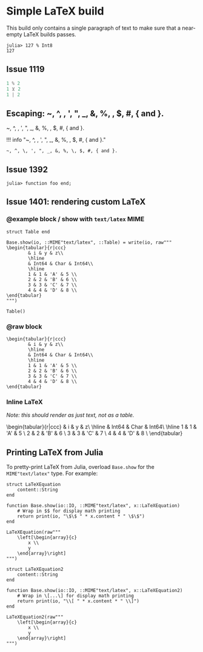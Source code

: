# Simple LaTeX build

This build only contains a single paragraph of text to make sure that a
near-empty LaTeX builds passes.

```julia-repl
julia> 127 % Int8
127
```
## Issue 1119

```julia
1 % 2
1 ⊻ 2
1 | 2
```

## Escaping: ~, ^, \, ', ", _, &, %, \, $, #, { and }.

~, ^, \, ', ", _, &, %, \, $, #, { and }.

!!! info "~, ^, \, ', ", _, &, %, \, $, #, { and }."

    ~, ^, \, ', ", _, &, %, \, $, #, { and }.

## Issue 1392

```julia-repl sayhello2
julia> function foo end;
```

## Issue 1401: rendering custom LaTeX

### @example block / show with `text/latex` MIME

```@example
struct Table end

Base.show(io, ::MIME"text/latex", ::Table) = write(io, raw"""
\begin{tabular}{r|ccc}
        & i & y & z\\
        \hline
        & Int64 & Char & Int64\\
        \hline
        1 & 1 & 'A' & 5 \\
        2 & 2 & 'B' & 6 \\
        3 & 3 & 'C' & 7 \\
        4 & 4 & 'D' & 8 \\
\end{tabular}
""")

Table()
```

### @raw block

```@raw latex
\begin{tabular}{r|ccc}
        & i & y & z\\
        \hline
        & Int64 & Char & Int64\\
        \hline
        1 & 1 & 'A' & 5 \\
        2 & 2 & 'B' & 6 \\
        3 & 3 & 'C' & 7 \\
        4 & 4 & 'D' & 8 \\
\end{tabular}
```

### Inline LaTeX

_Note: this should render as just text, not as a table._

\begin{tabular}{r|ccc}
        & i & y & z\\
        \hline
        & Int64 & Char & Int64\\
        \hline
        1 & 1 & 'A' & 5 \\
        2 & 2 & 'B' & 6 \\
        3 & 3 & 'C' & 7 \\
        4 & 4 & 'D' & 8 \\
\end{tabular}

## Printing LaTeX from Julia

To pretty-print LaTeX from Julia, overload `Base.show` for the
`MIME"text/latex"` type. For example:
```@example
struct LaTeXEquation
    content::String
end

function Base.show(io::IO, ::MIME"text/latex", x::LaTeXEquation)
    # Wrap in $$ for display math printing
    return print(io, "\$\$ " * x.content * " \$\$")
end

LaTeXEquation(raw"""
    \left[\begin{array}{c}
        x \\
        y
    \end{array}\right]
""")
```

```@example
struct LaTeXEquation2
    content::String
end

function Base.show(io::IO, ::MIME"text/latex", x::LaTeXEquation2)
    # Wrap in \[...\] for display math printing
    return print(io, "\\[ " * x.content * " \\]")
end

LaTeXEquation2(raw"""
    \left[\begin{array}{c}
        x \\
        y
    \end{array}\right]
""")
```
